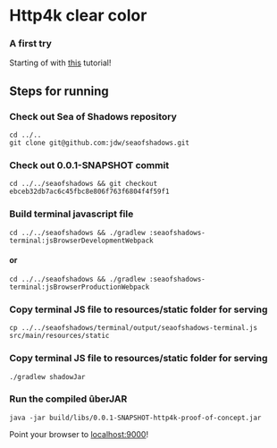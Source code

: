 # Http4k clear color
### A first try
Starting of with [this](https://developer.mozilla.org/en-US/docs/Web/API/WebGL_API/Tutorial/Getting_started_with_WebGL) tutorial!

## Steps for running
### Check out Sea of Shadows repository
```shell
cd ../..
git clone git@github.com:jdw/seaofshadows.git
```

### Check out 0.0.1-SNAPSHOT commit
```shell
cd ../../seaofshadows && git checkout ebceb32db7ac6c45fbc8e806f763f6804f4f59f1
```

### Build terminal javascript file
```shell
cd ../../seaofshadows && ./gradlew :seaofshadows-terminal:jsBrowserDevelopmentWebpack
```

#### or

```shell
cd ../../seaofshadows && ./gradlew :seaofshadows-terminal:jsBrowserProductionWebpack
```

### Copy terminal JS file to resources/static folder for serving
```shell
cp ../../seaofshadows/terminal/output/seaofshadows-terminal.js src/main/resources/static
```

### Copy terminal JS file to resources/static folder for serving
```shell
./gradlew shadowJar
```

### Run the compiled ûberJAR
```shell
java -jar build/libs/0.0.1-SNAPSHOT-http4k-proof-of-concept.jar
```

Point your browser to [localhost:9000](http://localhost:9000)!